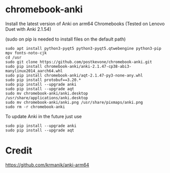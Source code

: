 # chromebook-anki
Install the latest version of Anki on arm64 Chromebooks (Tested on Lenovo Duet with Anki 2.1.54)


(sudo on pip is needed to install files on the default path)


```
sudo apt install python3-pyqt5 python3-pyqt5.qtwebengine python3-pip mpv fonts-noto-cjk
cd /usr
sudo git clone https://github.com/postkevone/chromebook-anki.git
sudo pip install chromebook-anki/anki-2.1.47-cp38-abi3-manylinux2014_aarch64.whl
sudo pip install chromebook-anki/aqt-2.1.47-py3-none-any.whl
sudo pip install protobuf==3.20.*
sudo pip install --upgrade anki
sudo pip install --upgrade aqt
sudo mv chromebook-anki/anki.desktop /usr/share/applications/anki.desktop
sudo mv chromebook-anki/anki.png /usr/share/pixmaps/anki.png
sudo rm -r chromebook-anki
```


To update Anki in the future just use


```
sudo pip install --upgrade anki
sudo pip install --upgrade aqt
```


# Credit


https://github.com/krmanik/anki-arm64
